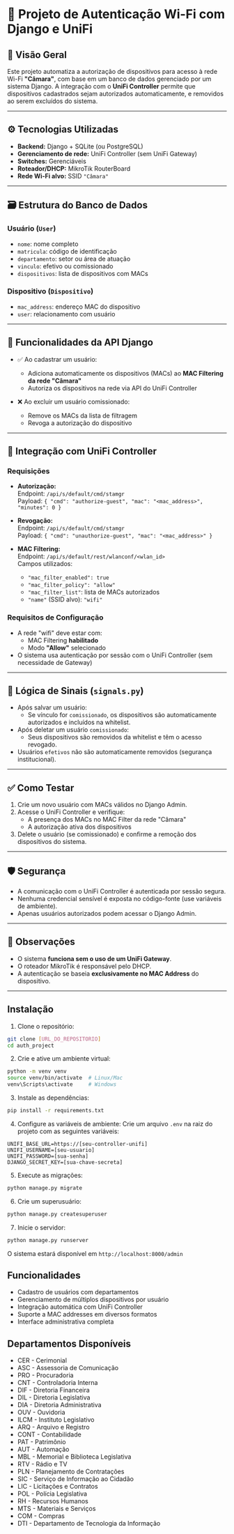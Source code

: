 # 📶 Projeto de Autenticação Wi-Fi com Django e UniFi

## 📌 Visão Geral
Este projeto automatiza a autorização de dispositivos para acesso à rede Wi-Fi **"Câmara"**, com base em um banco de dados gerenciado por um sistema Django. A integração com o **UniFi Controller** permite que dispositivos cadastrados sejam autorizados automaticamente, e removidos ao serem excluídos do sistema.

---

## ⚙️ Tecnologias Utilizadas
- **Backend:** Django + SQLite (ou PostgreSQL)
- **Gerenciamento de rede:** UniFi Controller (sem UniFi Gateway)
- **Switches:** Gerenciáveis
- **Roteador/DHCP:** MikroTik RouterBoard
- **Rede Wi-Fi alvo:** SSID `"Câmara"`

---

## 🗃️ Estrutura do Banco de Dados

### Usuário (`User`)
- `nome`: nome completo
- `matricula`: código de identificação
- `departamento`: setor ou área de atuação
- `vinculo`: efetivo ou comissionado
- `dispositivos`: lista de dispositivos com MACs

### Dispositivo (`Dispositivo`)
- `mac_address`: endereço MAC do dispositivo
- `user`: relacionamento com usuário

---

## 🔁 Funcionalidades da API Django
- ✅ Ao cadastrar um usuário:
  - Adiciona automaticamente os dispositivos (MACs) ao **MAC Filtering da rede "Câmara"**
  - Autoriza os dispositivos na rede via API do UniFi Controller

- ❌ Ao excluir um usuário comissionado:
  - Remove os MACs da lista de filtragem
  - Revoga a autorização do dispositivo

---

## 🔧 Integração com UniFi Controller

### Requisições
- **Autorização:**  
  Endpoint: `/api/s/default/cmd/stamgr`  
  Payload: `{ "cmd": "authorize-guest", "mac": "<mac_address>", "minutes": 0 }`

- **Revogação:**  
  Endpoint: `/api/s/default/cmd/stamgr`  
  Payload: `{ "cmd": "unauthorize-guest", "mac": "<mac_address>" }`

- **MAC Filtering:**  
  Endpoint: `/api/s/default/rest/wlanconf/<wlan_id>`  
  Campos utilizados:
  - `"mac_filter_enabled": true`
  - `"mac_filter_policy": "allow"`
  - `"mac_filter_list"`: lista de MACs autorizados
  - `"name"` (SSID alvo): `"wifi"`

### Requisitos de Configuração
- A rede "wifi" deve estar com:
  - MAC Filtering **habilitado**
  - Modo **"Allow"** selecionado
- O sistema usa autenticação por sessão com o UniFi Controller (sem necessidade de Gateway)

---

## 🧠 Lógica de Sinais (`signals.py`)
- Após salvar um usuário:
  - Se vínculo for `comissionado`, os dispositivos são automaticamente autorizados e incluídos na whitelist.
- Após deletar um usuário `comissionado`:
  - Seus dispositivos são removidos da whitelist e têm o acesso revogado.
- Usuários `efetivos` não são automaticamente removidos (segurança institucional).

---

## ✅ Como Testar
1. Crie um novo usuário com MACs válidos no Django Admin.
2. Acesse o UniFi Controller e verifique:
   - A presença dos MACs no MAC Filter da rede "Câmara"
   - A autorização ativa dos dispositivos
3. Delete o usuário (se comissionado) e confirme a remoção dos dispositivos do sistema.

---

## 🛡️ Segurança
- A comunicação com o UniFi Controller é autenticada por sessão segura.
- Nenhuma credencial sensível é exposta no código-fonte (use variáveis de ambiente).
- Apenas usuários autorizados podem acessar o Django Admin.

---

## 📌 Observações
- O sistema **funciona sem o uso de um UniFi Gateway**.
- O roteador MikroTik é responsável pelo DHCP.
- A autenticação se baseia **exclusivamente no MAC Address** do dispositivo.

---


## Instalação

1. Clone o repositório:
```bash
git clone [URL_DO_REPOSITORIO]
cd auth_project
```

2. Crie e ative um ambiente virtual:
```bash
python -m venv venv
source venv/bin/activate  # Linux/Mac
venv\Scripts\activate     # Windows
```

3. Instale as dependências:
```bash
pip install -r requirements.txt
```

4. Configure as variáveis de ambiente:
Crie um arquivo `.env` na raiz do projeto com as seguintes variáveis:
```
UNIFI_BASE_URL=https://[seu-controller-unifi]
UNIFI_USERNAME=[seu-usuario]
UNIFI_PASSWORD=[sua-senha]
DJANGO_SECRET_KEY=[sua-chave-secreta]
```

5. Execute as migrações:
```bash
python manage.py migrate
```

6. Crie um superusuário:
```bash
python manage.py createsuperuser
```

7. Inicie o servidor:
```bash
python manage.py runserver
```

O sistema estará disponível em `http://localhost:8000/admin`

## Funcionalidades

- Cadastro de usuários com departamentos
- Gerenciamento de múltiplos dispositivos por usuário
- Integração automática com UniFi Controller
- Suporte a MAC addresses em diversos formatos
- Interface administrativa completa

## Departamentos Disponíveis

- CER - Cerimonial
- ASC - Assessoria de Comunicação
- PRO - Procuradoria
- CNT - Controladoria Interna
- DIF - Diretoria Financeira
- DIL - Diretoria Legislativa
- DIA - Diretoria Administrativa
- OUV - Ouvidoria
- ILCM - Instituto Legislativo
- ARQ - Arquivo e Registro
- CONT - Contabilidade
- PAT - Patrimônio
- AUT - Automação
- MBL - Memorial e Biblioteca Legislativa
- RTV - Rádio e TV
- PLN - Planejamento de Contratações
- SIC - Serviço de Informação ao Cidadão
- LIC - Licitações e Contratos
- POL - Polícia Legislativa
- RH - Recursos Humanos
- MTS - Materiais e Serviços
- COM - Compras
- DTI - Departamento de Tecnologia da Informação
